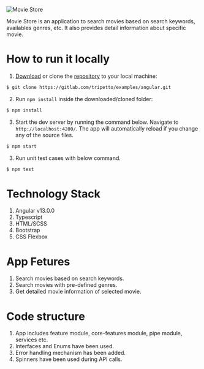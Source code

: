 ![Movie Store](https://docs.tripetto.com/assets/header.svg)

Movie Store is an application to search movies based on search keywords, availables genres, etc. It also provides detail information about specific movie.

# How to run it locally
1. [Download](https://gitlab.com/tripetto/examples/angular/repository/master/archive.zip) or clone the [repository](https://gitlab.com/tripetto/examples/angular) to your local machine:
```bash
$ git clone https://gitlab.com/tripetto/examples/angular.git
```

2. Run `npm install` inside the downloaded/cloned folder:
```bash
$ npm install
```

3. Start the dev server by running the command below. Navigate to `http://localhost:4200/`. The app will automatically reload if you change any of the source files.
```bash
$ npm start
```

3. Run unit test cases with below command.
```bash
$ npm test
```

# Technology Stack
1. Angular v13.0.0
2. Typescript
3. HTML/SCSS
4. Bootstrap
5. CSS Flexbox

# App Fetures
1. Search movies based on search keywords.
2. Search movies with pre-defined genres.
3. Get detailed movie information of selected movie.

# Code structure
1. App includes feature module, core-features module, pipe module, services etc.
2. Interfaces and Enums have been used.
3. Error handling mechanism has been added.
4. Spinners have been used during API calls.
